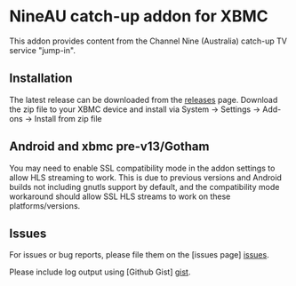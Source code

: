 NineAU catch-up addon for XBMC
==============================

This addon provides content from the Channel Nine (Australia) catch-up TV service "jump-in".

Installation
------------
The latest release can be downloaded from the [releases] page. Download the zip file to your XBMC device and install
via System -> Settings -> Add-ons -> Install from zip file

Android and xbmc pre-v13/Gotham
-------------------------------
You may need to enable SSL compatibility mode in the addon settings to allow HLS streaming to work. This is due to
previous versions and Android builds not including gnutls support by default, and the compatibility mode workaround
should allow SSL HLS streams to work on these platforms/versions.

Issues
------
For issues or bug reports, please file them on the [issues page] [issues].

Please include log output using [Github Gist] [gist].


[releases]: https://github.com/grantbeattie/xbmc-addon-nineau-catchup/releases
[issues]: https://github.com/grantbeattie/xbmc-addon-nineau-catchup/issues
[gist]: https://gist.github.com
